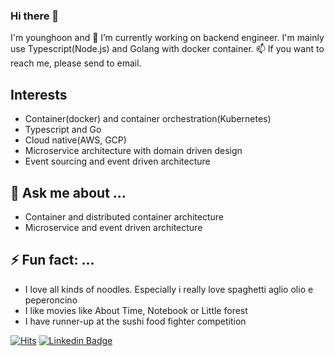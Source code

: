 ### Hi there 👋
I'm younghoon and 🔭 I’m currently working on backend engineer.
I'm mainly use Typescript(Node.js) and Golang with docker container.
📫 If you want to reach me, please send to email.

## Interests
- Container(docker) and container orchestration(Kubernetes)
- Typescript and Go
- Cloud native(AWS, GCP)
- Microservice architecture with domain driven design
- Event sourcing and event driven architecture

## 💬 Ask me about ...
- Container and distributed container architecture
- Microservice and event driven architecture

## ⚡ Fun fact: ...
- I love all kinds of noodles. Especially i really love spaghetti aglio olio e peperoncino
- I like movies like About Time, Notebook or Little forest
- I have runner-up at the sushi food fighter competition

[![Hits](https://hits.seeyoufarm.com/api/count/incr/badge.svg?url=https%3A%2F%2Fgithub.com%2Fkyhsa93)](https://hits.seeyoufarm.com)
[![Linkedin Badge](https://img.shields.io/badge/-LinkedIn-blue?style=flat-square&logo=Linkedin&logoColor=white&link=https://www.linkedin.com/in/seong-yun-byeon-8183a8113/)](https://www.linkedin.com/in/younghoon-ko-b1442617b/)


<!--
**kyhsa93/kyhsa93** is a ✨ _special_ ✨ repository because its `README.md` (this file) appears on your GitHub profile.

Here are some ideas to get you started:

- 🔭 I’m currently working on ...
- 🌱 I’m currently learning ...
- 👯 I’m looking to collaborate on ...
- 🤔 I’m looking for help with ...
- 💬 Ask me about ...
- 📫 How to reach me: ...
- 😄 Pronouns: ...
- ⚡ Fun fact: ...
-->
